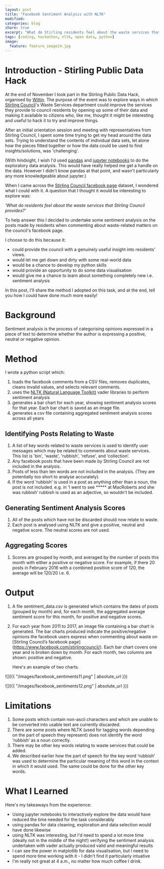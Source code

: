 ```yaml
---
layout: post
title: "Facebook Sentiment Analysis with NLTK"
modified:
categories: blog
share: true
excerpt: "What do Stirling residents feel about the waste services that Stirling Council provides? I had a go at finding out at the Stirling Public Data Hack recently."
tags: [coding, hackathon, nltk, open data, python]
image:
  feature: feature_image14.jpg
---
```


# Introduction - Stirling Public Data Hack


At the end of November I took part in the Stirling Public Data Hack, organised by [Wittin](https://www.wittin.co.uk). The purpose of the event was to explore ways in which [Stirling Council](https://my.stirling.gov.uk)'s Waste Services department could improve the services they provide to council residents by opening up some of their data and making it available to citizens who, like me, thought it might be interesting and useful to hack it to try and improve things.

After an initial orientation session and meeting with representatives from Stirling Council, I spent some time trying to get my head around the data sets. Trying to understand the contents of individual data sets, let alone how the pieces fitted together or how the data could be used to find insights/solutions, was 'challenging'.

(With hindsight, I wish I'd used [pandas](https://pandas.pydata.org/) and [jupyter notebooks](http://jupyter.org/) to do the exploratory data analysis. This would have really helped me get a handle on the data. However I didn't know pandas at that point, and wasn't particularly any more knowledgeable about jupyter.)   

When I came across the [Stirling Council facebook page](https://www.facebook.com/stirlingcouncil/) dataset, I wondered what I could with it. A question that I thought it would be interesting to explore was:

_'What do residents feel about the waste services that Stirling Council provides?'_

To help answer this I decided to undertake some sentiment analysis on the posts made by residents when commenting about waste-related matters on the council's facebook page.

I choose to do this because it:

* could provide the council with a genuinely useful insight into residents' views.
* would let me get down and dirty with some real-world data 
* would be a chance to develop my python skills
* would provide an opportunity to do some data visualisation
* would give me a chance to learn about something completely new i.e. sentiment analysis


In this post, I'll share the method I adopted on this task, and at the end, tell you how I could have done much more easily!

# Background

Sentiment analysis is the process of categorising opinions expressed in a piece of text to determine whether the author is expressing a positive, neutral or negative opinion.

# Method

I wrote a python script which:

1. loads the facebook comments from a CSV files, removes duplicates, cleans invalid values, and selects relevant comments.
2. uses the [NLTK (Natural Language Toolkit)](www.nltk.org) vader libraries to perform sentiment analysis
3. generates a bar chart for each year, showing sentiment analysis scores for that year. Each bar chart is saved as an image file.
4. generates a csv file containing aggregated sentiment analysis scores across all years

## Identifying Posts Relating to Waste 

1. A list of key words related to waste services is used to identify user messages which may be related to comments about waste services. This list is 'bin', 'waste', 'rubbish', 'refuse', and ‘collection’.
2. Any facebook posts that have been made by Stirling Council are not included in the analysis. 
3. Posts of less than ten words are not included in the analysis. (They are potentially too short to analyse accurately).
4. If the word ‘rubbish’ is used in a post as anything other than a noun, the post is not included. e.g. in ‘I went to see ***** at MacRoberts and she was rubbish’ rubbish is used as an adjective, so wouldn't be included. 

## Generating Sentiment Analysis Scores

1. All of the posts which have not be discarded should now relate to waste.
2. Each post is analysed using NLTK and give a positive, neutral and negative score. The neutral scores are not used.

## Aggregating Scores

1. Scores are grouped by month, and averaged by the number of posts this month with either a positive or negative score. For example, if there 20 posts in February 2016 with a combined positive score of 120, the average will be 120/20 i.e. 6.

# Output

1. A file sentiment_data.csv is generated which contains the dates of posts (grouped by month) and, for each month, the aggregated average sentiment score for this month, for positive and negative scores.
2. For each year from 2011 to 2017, an image file containing a bar chart is generated. The bar charts produced indicate the positive/negative opinions the facebook users express when commenting about waste on [Stirling Council’s facebook page] (https://www.facebook.com/stirlingcouncil/). Each bar chart covers one year and is broken down by month. For each month, two columns are shown: positive and negative. 

	Here's an example of two charts.

![]({{ "/images/facebook_sentiments11.png" | absolute_url }})

![]({{ "/images/facebook_sentiments12.png" | absolute_url }})


# Limitations

1. Some posts which contain non-ascii characters and which are unable to be converted into usable text are currently discarded.
2. There are some posts where NLTK (used for tagging words depending on the part of speech they represent) does not identify the word ‘rubbish’ as a noun correctly.  
3. There may be other key words relating to waste services that could be added.
4. We described earlier how the part of speech for the key word ‘rubbish’ was used to determine the particular meaning of this word in the context in which it would used. The same could be done for the other key words.

# What I Learned

Here's my takeaways from the experience:


* Using jupyter notebooks to interactively explore the data would have reduced the time needed for the task considerably
* using pandas for data cleaning, exploration and data selection would have done likewise
* using NLTK was interesting, but I'd need to spend a lot more time (ideally not in the middle of the night!) verifying the sentiment analysis undertaken with vader actually produced valid and meaningful results 
* I can see the power in matplotlib for data visualisation, but I need to spend more time working with it - I didn't find it particularly intuative
* I'm really not great at 4 a.m., no matter how much coffee I drink.